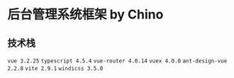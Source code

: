 # 后台管理系统框架 by Chino

## 技术栈
`vue 3.2.25`
`typescript 4.5.4`
`vue-router 4.0.14`
`vuex 4.0.0`
`ant-design-vue 2.2.8`
`vite 2.9.1`
`windicss 3.5.0`
